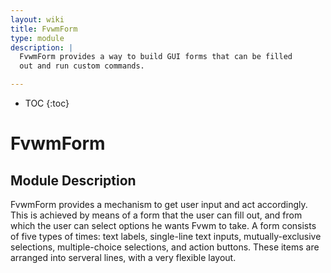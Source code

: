 ```yaml
---
layout: wiki
title: FvwmForm
type: module
description: |
  FvwmForm provides a way to build GUI forms that can be filled
  out and run custom commands.

---
```

* TOC
{:toc}

# FvwmForm

## Module Description

FvwmForm provides a mechanism to get user input and act accordingly.
This is achieved by means of a form that the user can fill out,
and from which the user can select options he wants Fvwm to take.
A form consists of five types of times: text labels, single-line
text inputs, mutually-exclusive selections, multiple-choice selections,
and action buttons. These items are arranged into serveral lines,
with a very flexible layout.


